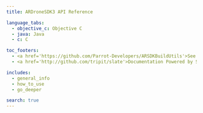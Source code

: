 ```yaml
---
title: ARDroneSDK3 API Reference

language_tabs:
  - objective_c: Objective C
  - java: Java
  - c: C

toc_footers:
  - <a href='https://github.com/Parrot-Developers/ARSDKBuildUtils'>See SDK sources</a>
  - <a href='http://github.com/tripit/slate'>Documentation Powered by Slate</a>

includes:
  - general_info
  - how_to_use
  - go_deeper

search: true
---
```



 




